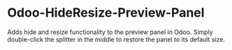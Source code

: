 # Odoo-HideResize-Preview-Panel
Adds hide and resize functionality to the preview panel in Odoo. Simply double-click the splitter in the middle to restore the panel to its default size.
